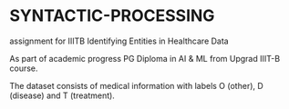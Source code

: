 # SYNTACTIC-PROCESSING
assignment for IIITB
Identifying Entities in Healthcare Data

As part of academic progress PG Diploma in AI & ML from Upgrad IIIT-B course.

The dataset consists of medical information with labels O (other), D (disease) and T (treatment).
